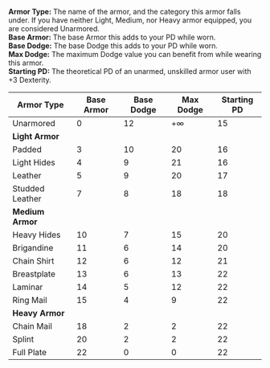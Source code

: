**Armor Type:** The name of the armor, and the category this armor falls under. If you have neither Light, Medium, nor Heavy armor equipped, you are considered Unarmored. <br>
**Base Armor:** The base Armor this adds to your PD while worn.<br>
**Base Dodge:** The base Dodge this adds to your PD while worn.<br>
**Max Dodge:** The maximum Dodge value you can benefit from while wearing this armor.<br>
**Starting PD:** The theoretical PD of an unarmed, unskilled armor user with +3 Dexterity.<br>

| Armor Type       | Base Armor | Base Dodge | Max Dodge | Starting PD |
| ---------------- | ---------- | ---------- | --------------- | ----------- |
| Unarmored        | 0 | 12 | +∞ | 15 |
| **Light Armor**  |
| Padded           | 3 | 10 | 20 | 16 |
| Light Hides      | 4 | 9 | 21 | 16 |
| Leather          | 5 | 9 | 20 | 17 |
| Studded Leather  | 7 | 8 | 18 | 18 |
| **Medium Armor** |
| Heavy Hides      | 10 | 7 | 15 | 20 |
| Brigandine       | 11 | 6 | 14 | 20 |
| Chain Shirt      | 12 | 6 | 12 | 21 |
| Breastplate      | 13 | 6 | 13 | 22 |
| Laminar          | 14 | 5 | 12 | 22 |
| Ring Mail        | 15 | 4 | 9 | 22 |
| **Heavy Armor**  |
| Chain Mail       | 18 | 2 | 2 | 22 |
| Splint           | 20 | 2 | 2 | 22 |
| Full Plate       | 22 | 0 | 0 | 22 |
